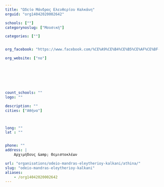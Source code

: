```yaml
---
title: "Ωδείο Μάνδρας Ελευθερίου Καλκάνη"
orguid: "org14042020002642"

schools: [""]
categorynoslug: ["Μουσική"]

categories: [""]


org_facebook: "https://www.facebook.com/%CE%A9%CE%B4%CE%B5%CE%AF%CE%BF-%CE%95-%CE%9A%CE%B1%CE%BB%CE%BA%CE%AC%CE%BD%CE%B7%CF%82-Conservatoire-Mandras-E-Kalkanis-150132141740827/"

org_website: ["no"]







count_schools: ""
logo: ""

description: ""
cities: ["Αθήνα"]



long: ""
lat : ""


phone: ""
address: |
    Αρχιμήδους &amp; Θεμιστοκλέων

url: "organisations/odeio-mandras-eleytherioy-kalkani/athina/"
slug: "odeio-mandras-eleytherioy-kalkani"
aliases:
    - /org14042020002642
---
```



